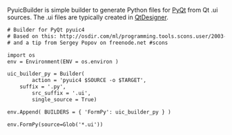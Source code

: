 
PyuicBuilder is simple builder to generate Python files for [PyQt](http://www.riverbankcomputing.co.uk) from Qt .ui sources. The .ui files are typically created in [QtDesigner](http://qt.nokia.com/doc/qt4-designer.html). 


```txt
# Builder for PyQt pyuic4
# Based on this: http://osdir.com/ml/programming.tools.scons.user/2003-08/msg00126.html
# and a tip from Sergey Popov on freenode.net #scons

import os
env = Environment(ENV = os.environ )

uic_builder_py = Builder(
        action = 'pyuic4 $SOURCE -o $TARGET',
    suffix = '.py',
        src_suffix = '.ui',
        single_source = True)

env.Append( BUILDERS = { 'FormPy': uic_builder_py } )

env.FormPy(source=Glob('*.ui'))
```